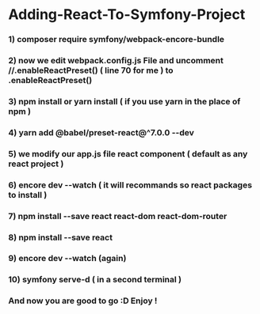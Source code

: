 # Adding-React-To-Symfony-Project

### 1) composer require symfony/webpack-encore-bundle 
### 2) now we edit webpack.config.js File and  uncomment //.enableReactPreset() ( line 70 for me ) to .enableReactPreset()
### 3) npm install or yarn install ( if you use yarn in the place of npm )
### 4) yarn add @babel/preset-react@^7.0.0 --dev
### 5) we modify our app.js file react component ( default as any react project )
### 6) encore dev --watch ( it will recommands so react packages to install ) 
### 7) npm install --save react react-dom react-dom-router
### 8) npm install --save react
### 9) encore dev --watch (again) 
### 10) symfony serve-d ( in a second terminal ) 
### And now you are good to go :D Enjoy !
